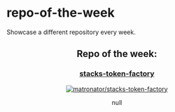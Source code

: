 # repo-of-the-week

Showcase a different repository every week.

<!-- start repo of the week -->

<h2 align="center">
  Repo of the week:
</h2>
<h3 align="center"><a href="https://github.com/matronator/stacks-token-factory">stacks-token-factory</a></h3>
<p align="center">
  <a href="https://github.com/matronator/stacks-token-factory">
    <img align="center" src="https://github-readme-stats.vercel.app/api/pin/?username=matronator&repo=stacks-token-factory&title_color=bf1f1f&icon_color=ffbf00&text_color=ffffff&bg_color=100,000000,360428,730517" alt="matronator/stacks-token-factory">
  </a>
</p>
<p align="center">null</p>

<!-- end repo of the week -->
